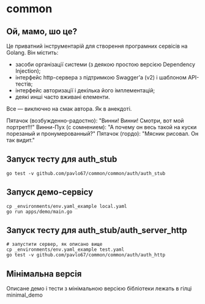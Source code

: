 # common

## Ой, мамо, шо це?

Це приватний інструментарій для створення програмних сервісів на Golang. Він містить:

* засоби організації системи (з деякою простою версією Dependency Injection);
* інтерфейс http-сервера з підтримкою Swaggerʼа (v2) і шаблоном API-тестів;
* інтерфейс авторизації і декілька його імплементацій;
* деякі инші часто вживані елементи.

Все — виключно на смак автора. Як в анекдоті.

Пятачок (возбужденно-радостно): "Винни! Винни! Смотри, вот мой портрет!!!"
Винни-Пух (с сомнением): "А почему он весь такой на куски порезаный и пронумерованный?"
Пятачок (гордо): "Мясник рисовал. Он так видит."

## Запуск тесту для auth_stub

    go test -v github.com/pavlo67/common/common/auth/auth_stub

## Запуск демо-сервісу

    cp _environments/env.yaml_example local.yaml
    go run apps/demo/main.go

## Запуск тесту для auth_stub/auth_server_http

    # запустити сервер, як описано вище
    cp _environments/env.yaml_example test.yaml
    go test -v github.com/pavlo67/common/common/auth/auth_http

## Мінімальна версія

Описане демо і тести з мінімальною версією бібліотеки лежать в гілці minimal_demo
